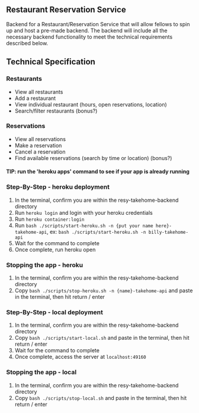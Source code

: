 ## Restaurant Reservation Service
Backend for a Restaurant/Reservation Service that will allow fellows to spin up and host a pre-made backend. The backend will include all the necessary backend functionality to meet the technical requirements described below.

## Technical Specification

### Restaurants

- View all restaurants
- Add a restaurant
- View individual restaurant (hours, open reservations, location)
- Search/filter restaurants (bonus?)

### Reservations
	
- View all reservations 
- Make a reservation
- Cancel a reservation
- Find available reservations (search by time or location) (bonus?)

#### TIP: run the 'heroku apps' command to see if your app is already running

### Step-By-Step - heroku deployment
1. In the terminal, confirm you are within the resy-takehome-backend directory
2. Run `heroku login` and login with your heroku credentials
3. Run `heroku container:login` 
2. Run `bash ./scripts/start-heroku.sh -n {put your name here}-takehome-api`, ex: `bash ./scripts/start-heroku.sh -n billy-takehome-api`
3. Wait for the command to complete
4. Once complete, run heroku open

### Stopping the app - heroku 
1. In the terminal, confirm you are within the resy-takehome-backend directory
2. Copy `bash ./scripts/stop-heroku.sh -n {name}-takehome-api` and paste in the terminal, then hit return / enter

### Step-By-Step - local deployment
1. In the terminal, confirm you are within the resy-takehome-backend directory
2. Copy `bash ./scripts/start-local.sh` and paste in the terminal, then hit return / enter
3. Wait for the command to complete
4. Once complete, access the server at `localhost:49160`

### Stopping the app - local 
1. In the terminal, confirm you are within the resy-takehome-backend directory
2. Copy `bash ./scripts/stop-local.sh` and paste in the terminal, then hit return / enter



